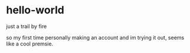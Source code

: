# hello-world
just a trail by fire

so my first time personally making an account and im trying it out, seems like a cool premsie.
